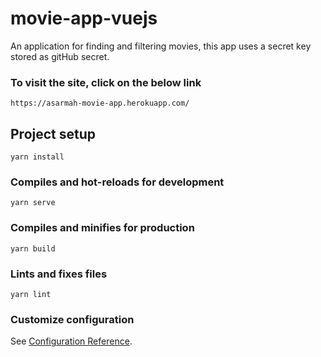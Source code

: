 # movie-app-vuejs

An application for finding and filtering movies, this app uses a secret key stored as gitHub secret.

### To visit the site, click on the below link
```
https://asarmah-movie-app.herokuapp.com/

```

## Project setup
```
yarn install
```

### Compiles and hot-reloads for development
```
yarn serve
```

### Compiles and minifies for production
```
yarn build
```

### Lints and fixes files
```
yarn lint
```

### Customize configuration
See [Configuration Reference](https://cli.vuejs.org/config/).
